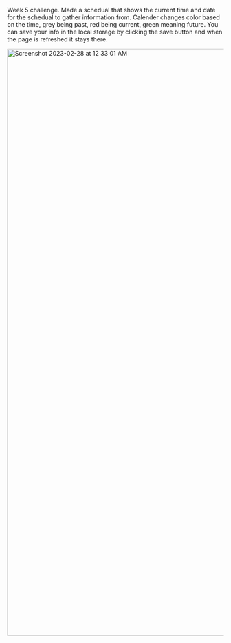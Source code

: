 Week 5 challenge. 
Made a schedual that shows the current time and date for the schedual to gather information from. Calender changes color based on the time, grey being past, red being current, green meaning future. You can save your info in the local storage by clicking the save button and when the page is refreshed it stays there.


<img width="1363" alt="Screenshot 2023-02-28 at 12 33 01 AM" src="https://user-images.githubusercontent.com/118615641/221763350-c625d08e-4743-4012-9362-7ecbe145359c.png">

